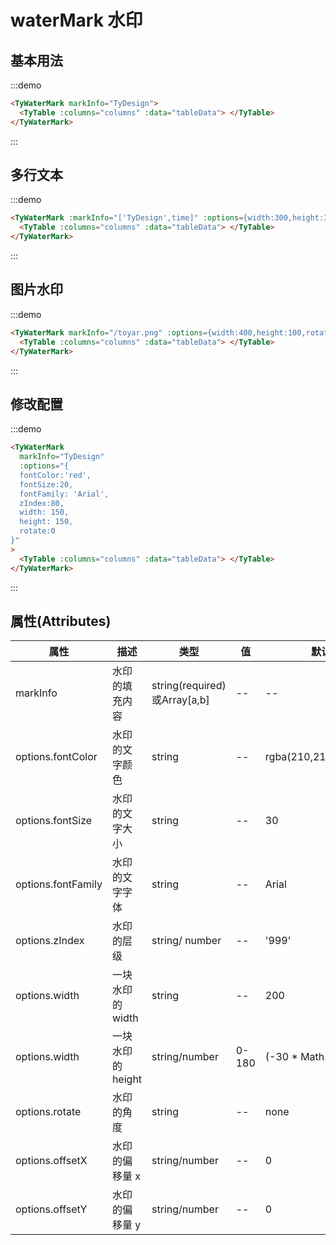 # waterMark 水印

## 基本用法

:::demo

```html
<TyWaterMark markInfo="TyDesign">
  <TyTable :columns="columns" :data="tableData"> </TyTable>
</TyWaterMark>
```

:::
## 多行文本

:::demo

```html
<TyWaterMark :markInfo="['TyDesign',time]" :options={width:300,height:300}>
  <TyTable :columns="columns" :data="tableData"> </TyTable>
</TyWaterMark>
```

:::

## 图片水印

:::demo

```html
<TyWaterMark markInfo="/toyar.png" :options={width:400,height:100,rotate:0}>
  <TyTable :columns="columns" :data="tableData"> </TyTable>
</TyWaterMark>
```

:::
## 修改配置

:::demo

```html
<TyWaterMark
  markInfo="TyDesign"
  :options="{
  fontColor:'red',
  fontSize:20,
  fontFamily: 'Arial',
  zIndex:80,
  width: 150,
  height: 150,
  rotate:0
}"
>
  <TyTable :columns="columns" :data="tableData"> </TyTable>
</TyWaterMark>
```

:::

## 属性(Attributes)

<div class="listTb">

| 属性               | 描述              | 类型             | 值    | 默认                   |
| ------------------ | ----------------- | ---------------- | ----- | ---------------------- |
| markInfo           | 水印的填充内容    | string(required)或Array[a,b] | --    | --                     |
| options.fontColor  | 水印的文字颜色    | string           | --    | rgba(210,210,230,0.7)  |
| options.fontSize   | 水印的文字大小    | string           | --    | 30                     |
| options.fontFamily | 水印的文字字体    | string           | --    | Arial                  |
| options.zIndex     | 水印的层级        | string/ number   | --    | '999'                  |
| options.width      | 一块水印的 width  | string           | --    | 200                    |
| options.width      | 一块水印的 height | string/number    | 0-180 | (-30 \* Math.PI) / 180 |
| options.rotate     | 水印的角度        | string           | --    | none                   |
| options.offsetX    | 水印的偏移量 x    | string/number    | --    | 0                      |
| options.offsetY    | 水印的偏移量 y    | string/number    | --    | 0                      |

</div>

<script setup>
  const day =new Date()
  const time =`${day.getFullYear()}-${day.getMonth()+1}-${day.getDate()}`
  const columns = [
  { title: '姓名', key: 'name' },
  { title: '年龄', key: 'age' },
  { title: '地址', key: 'address' }
]
const tableData = [
  {
    name: '张三',
    age: '18',
    address: '南京'
  },
  {
    name: '李四',
    age: '18',
    address: '上海'
  },
  {
    name: '张二麻子',
    age: '18',
    address: '长春'
  },
    {
    name: '张二麻子',
    age: '18',
    address: '长春'
  },
    {
    name: '张二麻子',
    age: '18',
    address: '长春'
  },
    {
    name: '张二麻子',
    age: '18',
    address: '长春'
  },
]
</script>
